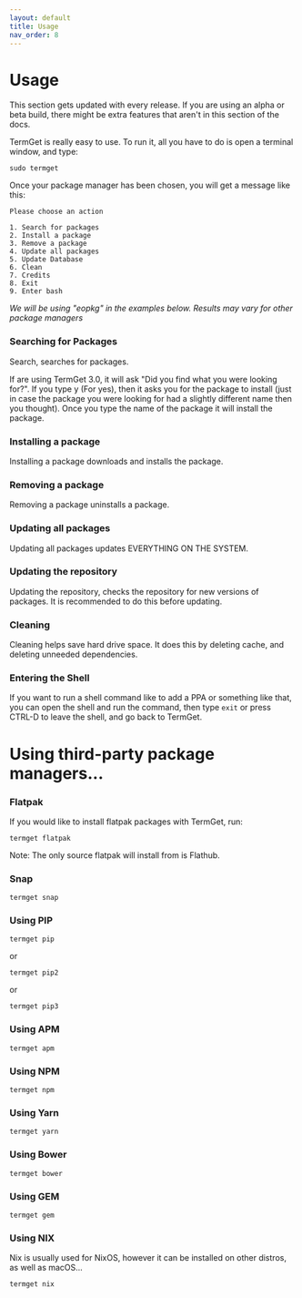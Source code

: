 ```yaml
---
layout: default
title: Usage
nav_order: 8
---
```


# Usage

This section gets updated with every release. If you are using an alpha or beta build, there might be extra features that aren't in this section of the docs.

TermGet is really easy to use. To run it, all you have to do is open a terminal window, and type:

    sudo termget

Once your package manager has been chosen, you will get a message like this:

    Please choose an action

    1. Search for packages
    2. Install a package
    3. Remove a package
    4. Update all packages
    5. Update Database
    6. Clean
    7. Credits
    8. Exit
    9. Enter bash

*We will be using "eopkg" in the examples below.*
*Results may vary for other package managers*

### Searching for Packages

Search, searches for packages.

If are using TermGet 3.0, it will ask "Did you find what you were looking for?". If you type y (For yes), then it asks you for the package to install (just in case the package you were looking for had a slightly different name then you thought). Once you type the name of the package it will install the package.

### Installing a package

Installing a package downloads and installs the package.

### Removing a package

Removing a package uninstalls a package.

### Updating all packages

Updating all packages updates EVERYTHING ON THE SYSTEM.

### Updating the repository

Updating the repository, checks the repository for new versions of packages. It is recommended to do this before updating.

### Cleaning

Cleaning helps save hard drive space. It does this by deleting cache, and deleting unneeded dependencies.

### Entering the Shell

If you want to run a shell command like to add a PPA or something like that, you can open the shell and run the command, then type ```exit``` or press CTRL-D to leave the shell, and go back to TermGet.

# Using third-party package managers...

### Flatpak

If you would like to install flatpak packages with TermGet, run:

```termget flatpak```

Note: The only source flatpak will install from is Flathub.

### Snap

```termget snap```

### Using PIP

```termget pip```

or

```termget pip2```

or

```termget pip3```

### Using APM

```termget apm```

### Using NPM

```termget npm```

### Using Yarn

```termget yarn```

### Using Bower

```termget bower```

### Using GEM

```termget gem```

### Using NIX

Nix is usually used for NixOS, however it can be installed on other distros, as well as macOS...

```termget nix```
